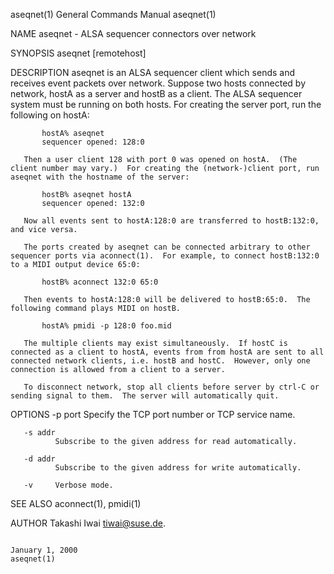 aseqnet(1)                                                                                                                                      General Commands Manual                                                                                                                                      aseqnet(1)

NAME
       aseqnet - ALSA sequencer connectors over network

SYNOPSIS
       aseqnet [remotehost]

DESCRIPTION
       aseqnet is an ALSA sequencer client which sends and receives event packets over network.  Suppose two hosts connected by network, hostA as a server and hostB as a client.  The ALSA sequencer system must be running on both hosts.  For creating the server port, run the following on hostA:

           hostA% aseqnet
           sequencer opened: 128:0

       Then a user client 128 with port 0 was opened on hostA.  (The client number may vary.)  For creating the (network-)client port, run aseqnet with the hostname of the server:

           hostB% aseqnet hostA
           sequencer opened: 132:0

       Now all events sent to hostA:128:0 are transferred to hostB:132:0, and vice versa.

       The ports created by aseqnet can be connected arbitrary to other sequencer ports via aconnect(1).  For example, to connect hostB:132:0 to a MIDI output device 65:0:

           hostB% aconnect 132:0 65:0

       Then events to hostA:128:0 will be delivered to hostB:65:0.  The following command plays MIDI on hostB.

           hostA% pmidi -p 128:0 foo.mid

       The multiple clients may exist simultaneously.  If hostC is connected as a client to hostA, events from from hostA are sent to all connected network clients, i.e. hostB and hostC.  However, only one connection is allowed from a client to a server.

       To disconnect network, stop all clients before server by ctrl-C or sending signal to them.  The server will automatically quit.

OPTIONS
       -p port
              Specify the TCP port number or TCP service name.

       -s addr
              Subscribe to the given address for read automatically.

       -d addr
              Subscribe to the given address for write automatically.

       -v     Verbose mode.

SEE ALSO
       aconnect(1), pmidi(1)

AUTHOR
       Takashi Iwai <tiwai@suse.de>.

                                                                                                                                                    January 1, 2000                                                                                                                                          aseqnet(1)
